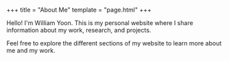 +++
title = "About Me"
template = "page.html"
+++

Hello! I'm William Yoon. This is my personal website where I share information about my work, research, and projects.

Feel free to explore the different sections of my website to learn more about me and my work. 